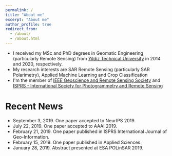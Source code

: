 ```yaml
---
permalink: /
title: "About me"
excerpt: "About me"
author_profile: true
redirect_from: 
  - /about/
  - /about.html
---
```




* I  received my MSc and PhD degrees in Geomatic Engineering (particularly Remote Sensing) from [Yildiz Technical University](http://www.yildiz.edu.tr/en) in 2014 and 2020, respectively. 
* My research interests are SAR Remote Sensing (particularly SAR Polarimetry), Applied Machine Learning and Crop Classification
* I'm the member of [IEEE Geoscience and Remote Sensing Society](http://www.grss-ieee.org/) and [ISPRS - International Society for Photogrammetry and Remote Sensing](https://www.isprs.org/)



# Recent News
* September 3, 2019. One paper accepted to NeurIPS 2019.
* July 22, 2019. One paper accepted to AAAI 2019.
* February 21, 2019. One paper published in ISPRS International Journal of Geo-Information.
* February 15, 2019. One paper published in Applied Sciences. 
* January 28, 2019. Abstract presented at ESA POLinSAR 2019.
